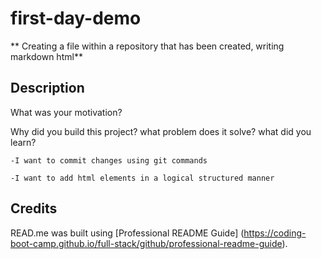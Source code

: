 # first-day-demo
** Creating a file within a repository that has been created, writing markdown html**
## Description
What was your motivation? 

Why did you build this project?
what problem does it solve?
what did you learn?
```
-I want to commit changes using git commands 

-I want to add html elements in a logical structured manner
```
## Credits 
READ.me was built using [Professional README Guide] (https://coding-boot-camp.github.io/full-stack/github/professional-readme-guide).